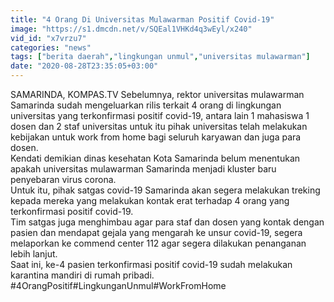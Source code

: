 ```yaml
---
title: "4 Orang Di Universitas Mulawarman Positif Covid-19"
image: "https://s1.dmcdn.net/v/SQEal1VHKd4q3wEyl/x240"
vid_id: "x7vrzu7"
categories: "news"
tags: ["berita daerah","lingkungan unmul","universitas mulawarman"]
date: "2020-08-28T23:35:05+03:00"
---
```

SAMARINDA, KOMPAS.TV  Sebelumnya, rektor universitas mulawarman Samarinda sudah mengeluarkan rilis terkait 4 orang di lingkungan universitas yang terkonfirmasi positif covid-19, antara lain 1 mahasiswa 1 dosen dan 2 staf universitas untuk itu pihak universitas telah melakukan kebijakan untuk work from home bagi seluruh karyawan dan juga para dosen.   <br>Kendati demikian dinas kesehatan Kota Samarinda belum menentukan apakah universitas mulawarman Samarinda menjadi kluster baru penyebaran virus corona.   <br>Untuk itu, pihak satgas covid-19 Samarinda akan segera melakukan treking kepada mereka yang melakukan kontak erat terhadap 4 orang yang terkonfirmasi positif covid-19.   <br>Tim satgas juga menghimbau agar para staf dan dosen yang kontak dengan pasien dan mendapat gejala yang mengarah ke unsur covid-19, segera melaporkan ke commend center 112 agar segera dilakukan penanganan lebih lanjut.   <br>Saat ini, ke-4 pasien terkonfirmasi positif covid-19 sudah melakukan karantina mandiri di rumah pribadi.   <br>#4OrangPositif#LingkunganUnmul#WorkFromHome   <br>
